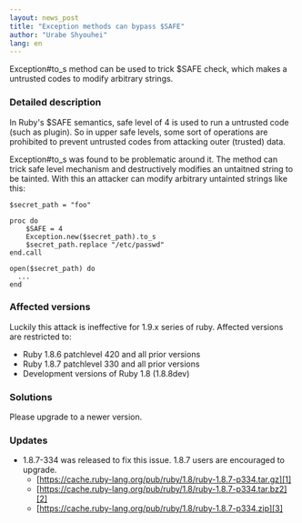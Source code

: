 ```yaml
---
layout: news_post
title: "Exception methods can bypass $SAFE"
author: "Urabe Shyouhei"
lang: en
---
```


Exception#to\_s method can be used to trick $SAFE check, which makes a untrusted codes to modify arbitrary strings.

### Detailed description

In Ruby\'s $SAFE semantics, safe level of 4 is used to run a untrusted
code (such as plugin). So in upper safe levels, some sort of operations
are prohibited to prevent untrusted codes from attacking outer (trusted)
data.

Exception#to\_s was found to be problematic around it. The method can
trick safe level mechanism and destructively modifies an untaitned
string to be tainted. With this an attacker can modify arbitrary
untainted strings like this:

    $secret_path = "foo"

    proc do
        $SAFE = 4
        Exception.new($secret_path).to_s
        $secret_path.replace "/etc/passwd"
    end.call

    open($secret_path) do
      ...
    end

### Affected versions

Luckily this attack is ineffective for 1.9.x series of ruby. Affected
versions are restricted to:

* Ruby 1.8.6 patchlevel 420 and all prior versions
* Ruby 1.8.7 patchlevel 330 and all prior versions
* Development versions of Ruby 1.8 (1.8.8dev)

### Solutions

Please upgrade to a newer version.

### Updates

* 1\.8.7-334 was released to fix this issue. 1.8.7 users are encouraged
  to upgrade.
  * [https://cache.ruby-lang.org/pub/ruby/1.8/ruby-1.8.7-p334.tar.gz][1]
  * [https://cache.ruby-lang.org/pub/ruby/1.8/ruby-1.8.7-p334.tar.bz2][2]
  * [https://cache.ruby-lang.org/pub/ruby/1.8/ruby-1.8.7-p334.zip][3]



[1]: https://cache.ruby-lang.org/pub/ruby/1.8/ruby-1.8.7-p334.tar.gz
[2]: https://cache.ruby-lang.org/pub/ruby/1.8/ruby-1.8.7-p334.tar.bz2
[3]: https://cache.ruby-lang.org/pub/ruby/1.8/ruby-1.8.7-p334.zip
